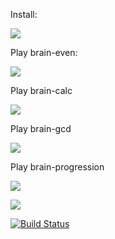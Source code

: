 
Install:


<a href="https://asciinema.org/a/3YyQRMmfJRJWCvuR1d1eYmAVg" target="_blank"><img src="https://asciinema.org/a/3YyQRMmfJRJWCvuR1d1eYmAVg.svg" /></a>

Play brain-even:


<a href="https://asciinema.org/a/wArglZd4g3ppWPvhJhhlBfkwD" target="_blank"><img src="https://asciinema.org/a/wArglZd4g3ppWPvhJhhlBfkwD.svg" /></a>

Play brain-calc

<a href="https://asciinema.org/a/2Y7rKfGuWg7dCP4Zk0VZNfyK2" target="_blank"><img src="https://asciinema.org/a/2Y7rKfGuWg7dCP4Zk0VZNfyK2.svg" /></a>

Play brain-gcd

<a href="https://asciinema.org/a/brmP6nO2GixhByYwOOFx7ZGnk" target="_blank"><img src="https://asciinema.org/a/brmP6nO2GixhByYwOOFx7ZGnk.svg" /></a>

Play brain-progression

<a href="https://asciinema.org/a/xUdLoqsJ3RX5PmWt2BvQVcS4m" target="_blank"><img src="https://asciinema.org/a/xUdLoqsJ3RX5PmWt2BvQVcS4m.svg" /></a>

<a href="https://codeclimate.com/github/moklidia/project-lvl1-s500/maintainability"><img src="https://api.codeclimate.com/v1/badges/c8eb7808ea6f15216208/maintainability" /></a>

[![Build Status](https://travis-ci.org/moklidia/project-lvl1-s500.svg?branch=master)](https://travis-ci.org/moklidia/project-lvl1-s500)